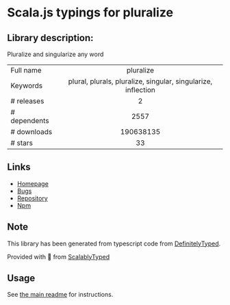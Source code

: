 
# Scala.js typings for pluralize


## Library description:
Pluralize and singularize any word

|                    |                 |
| ------------------ | :-------------: |
| Full name          | pluralize |
| Keywords           | plural, plurals, pluralize, singular, singularize, inflection |
| # releases         | 2 |
| # dependents       | 2557 |
| # downloads        | 190638135 |
| # stars            | 33 |

## Links
- [Homepage](https://github.com/blakeembrey/pluralize#readme)
- [Bugs](https://github.com/blakeembrey/pluralize/issues)
- [Repository](https://github.com/blakeembrey/pluralize)
- [Npm](https://www.npmjs.com/package/pluralize)
    


## Note
This library has been generated from typescript code from [DefinitelyTyped](https://definitelytyped.org).

Provided with :purple_heart: from [ScalablyTyped](https://github.com/oyvindberg/ScalablyTyped)

## Usage
See [the main readme](../../readme.md) for instructions.


